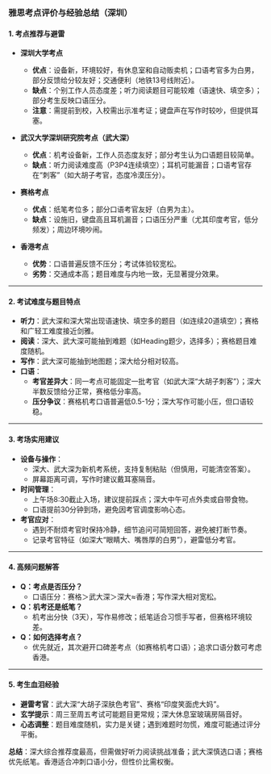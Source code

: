### **雅思考点评价与经验总结（深圳）**  

#### **1. 考点推荐与避雷**  
- **深圳大学考点**  
  - **优点**：设备新，环境较好，有休息室和自动贩卖机；口语考官多为白男，部分反馈给分较友好；交通便利（地铁13号线附近）。  
  - **缺点**：个别工作人员态度差；听力阅读题目可能较难（语速快、填空多）；部分考生反映口语压分。  
  - **注意**：需提前到校，入校需出示准考证；键盘声在写作时较吵，但提供耳塞。  

- **武汉大学深圳研究院考点（武大深）**  
  - **优点**：机考设备新，工作人员态度友好；部分考生认为口语题目较简单。  
  - **缺点**：听力阅读难度高（P3P4连续填空）；耳机可能漏音；口语考官存在“刺客”（如大胡子考官，态度冷漠压分）。  

- **赛格考点**  
  - **优点**：纸笔考位多；部分口语考官友好（白男为主）。  
  - **缺点**：设施旧，键盘高且耳机漏音；口语压分严重（尤其印度考官，低分频发）；周边环境吵闹。  

- **香港考点**  
  - **优势**：口语普遍反馈不压分；考试体验较宽松。  
  - **劣势**：交通成本高；题目难度与内地一致，无显著提分效果。  

---

#### **2. 考试难度与题目特点**  
- **听力**：武大深和深大常出现语速快、填空多的题目（如连续20道填空）；赛格和广轻工难度接近剑雅。  
- **阅读**：深大、武大深可能抽到难题（如Heading题少，选择多）；赛格题目难度随机。  
- **写作**：武大深可能抽到地图题；深大给分相对较高。  
- **口语**：  
  - **考官差异大**：同一考点可能固定一批考官（如武大深“大胡子刺客”）；深大半数反馈给分正常，赛格低分率高。  
  - **压分争议**：赛格机考口语普遍低0.5-1分；深大写作可能小压，但口语较稳。  

---

#### **3. 考场实用建议**  
- **设备与操作**：  
  - 深大、武大深为新机考系统，支持复制粘贴（但慎用，可能清空答案）。  
  - 屏幕距离可调，写作时建议戴耳塞隔音。  
- **时间管理**：  
  - 上午场8:30截止入场，建议提前踩点；深大中午可点外卖或自带食物。  
  - 口语提前30分钟到场，避免因考官调度影响心态。  
- **考官应对**：  
  - 遇到不耐烦考官时保持冷静，细节追问可简短回答，避免被打断节奏。  
  - 记录考官特征（如深大“眼睛大、嘴唇厚的白男”），避雷低分考官。  

---

#### **4. 高频问题解答**  
- **Q：考点是否压分？**  
  - 口语压分：赛格＞武大深＞深大≈香港；写作深大相对宽松。  
- **Q：机考还是纸笔？**  
  - 机考出分快（3天），写作易修改；纸笔适合习惯手写者，但赛格环境较差。  
- **Q：如何选择考点？**  
  - 优先就近，其次避开口碑差考点（如赛格机考口语）；追求口语分数可考虑香港。  

---

#### **5. 考生血泪经验**  
- **避雷考官**：武大深“大胡子深肤色考官”、赛格“印度笑面虎大妈”。  
- **玄学提示**：周三至周五考试可能题目更常规；深大休息室玻璃房隔音好。  
- **心态调整**：题目难度随机，实力是关键；遇到难题时勿慌，难度可能通过评分平衡。  

**总结**：深大综合推荐度最高，但需做好听力阅读挑战准备；武大深慎选口语；赛格优先纸笔。香港适合冲刺口语小分，但性价比需权衡。
